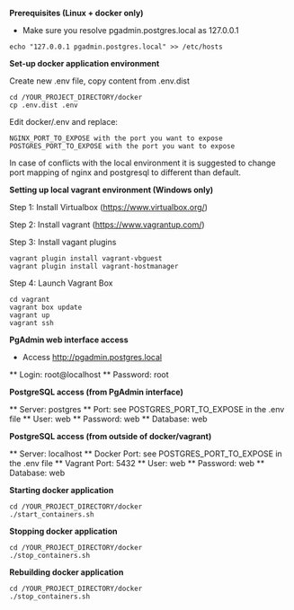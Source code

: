 **Prerequisites (Linux + docker only)**

* Make sure you resolve pgadmin.postgres.local as 127.0.0.1  

````
echo "127.0.0.1 pgadmin.postgres.local" >> /etc/hosts
````

**Set-up docker application environment**

Create new .env file, copy content from .env.dist

````
cd /YOUR_PROJECT_DIRECTORY/docker
cp .env.dist .env
````

Edit docker/.env and replace: 

    NGINX_PORT_TO_EXPOSE with the port you want to expose
    POSTGRES_PORT_TO_EXPOSE with the port you want to expose 
    
In case of conflicts with the local environment it is suggested to change port mapping of nginx and postgresql to different 
than default.    


**Setting up local vagrant environment (Windows only)**

Step 1: Install Virtualbox (https://www.virtualbox.org/)

Step 2: Install vagrant (https://www.vagrantup.com/)

Step 3: Install vagant plugins
`````
vagrant plugin install vagrant-vbguest
vagrant plugin install vagrant-hostmanager
`````
 
Step 4: Launch Vagrant Box

`````
cd vagrant
vagrant box update
vagrant up 
vagrant ssh
`````

**PgAdmin web interface access**

* Access http://pgadmin.postgres.local

** Login: root@localhost
** Password: root

**PostgreSQL access (from PgAdmin interface)**

** Server: postgres
** Port: see POSTGRES_PORT_TO_EXPOSE in the .env file
** User: web 
** Password: web 
** Database: web

**PostgreSQL access (from outside of docker/vagrant)**

** Server: localhost
** Docker Port: see POSTGRES_PORT_TO_EXPOSE in the .env file
** Vagrant Port: 5432
** User: web 
** Password: web 
** Database: web


**Starting docker application**
`````
cd /YOUR_PROJECT_DIRECTORY/docker 
./start_containers.sh
`````

**Stopping docker application**
`````
cd /YOUR_PROJECT_DIRECTORY/docker
./stop_containers.sh
`````

**Rebuilding docker application**
`````
cd /YOUR_PROJECT_DIRECTORY/docker
./stop_containers.sh
`````

